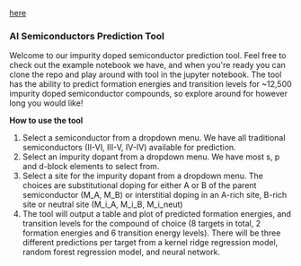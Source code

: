 [here](http://localhost:8888/apps/Capstone/pred_tool/Energy_plot2-Copy1.ipynb?appmode_scroll=0)

### AI Semiconductors Prediction Tool
Welcome to our impurity doped semiconductor prediction tool. Feel free to check out the example notebook we have, and when you're ready you can clone the repo and play around with tool in the jupyter notebook. The tool has the ability to predict formation energies and transition levels for ~12,500 impurity doped semiconductor compounds, so explore around for however long you would like!

**How to use the tool**
1. Select a semiconductor from a dropdown menu. We have all traditional semiconductors (II-VI, III-V, IV-IV) available for prediction.
2. Select an impurity dopant from a dropdown menu. We have most s, p and d-block elements to select from.
3. Select a site for the impurity dopant from a dropdown menu. The choices are substitutional doping for either A or B of the parent semiconductor (M_A, M_B) or interstitial doping in an A-rich site, B-rich site or neutral site (M_i_A, M_i_B, M_i_neut)
4. The tool will output a table and plot of predicted formation energies, and transition levels for the compound of choice (8 targets in total, 2 formation energies and 6 transition energy levels). There will be three different predictions per target from a kernel ridge regression model, random forest regression model, and neural network.
